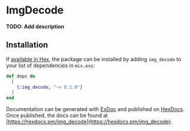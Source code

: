 # ImgDecode

**TODO: Add description**

## Installation

If [available in Hex](https://hex.pm/docs/publish), the package can be installed
by adding `img_decode` to your list of dependencies in `mix.exs`:

```elixir
def deps do
  [
    {:img_decode, "~> 0.1.0"}
  ]
end
```

Documentation can be generated with [ExDoc](https://github.com/elixir-lang/ex_doc)
and published on [HexDocs](https://hexdocs.pm). Once published, the docs can
be found at [https://hexdocs.pm/img_decode](https://hexdocs.pm/img_decode).

